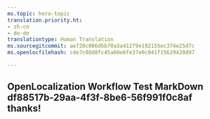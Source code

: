 ```yaml
---
ms.topic: hero-topic
translation.priority.ht:
- zh-cn
- de-de
translationtype: Human Translation
ms.sourcegitcommit: ae720c086dbb70a3a41279e192155ec374e25d7c
ms.openlocfilehash: c4e7c08d8fc45a60e6fe37e0c041f15629420d97

---
```

## OpenLocalization Workflow Test MarkDown df88517b-29aa-4f3f-8be6-56f991f0c8af thanks!



<!--HONumber=Jul16_HO3-->


